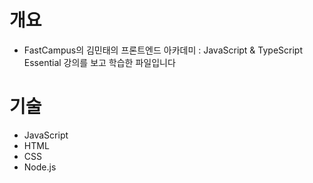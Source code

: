 # 개요
- FastCampus의 김민태의 프론트엔드 아카데미 : JavaScript & TypeScript Essential 강의를 보고 학습한 파일입니다

# 기술
- JavaScript
- HTML
- CSS
- Node.js
